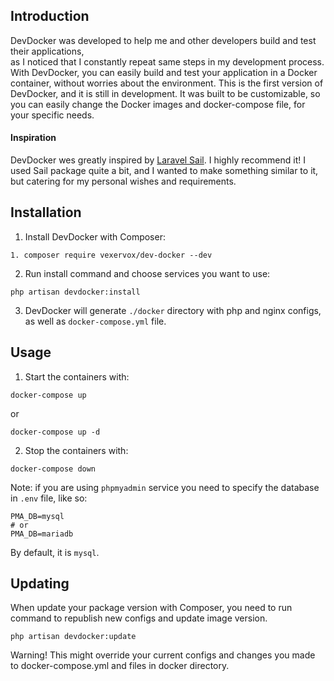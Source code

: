 ## Introduction
DevDocker was developed to help me and other developers build and test their applications,  
as I noticed that I constantly repeat same steps in my development process.
With DevDocker, you can easily build and test your application in a Docker container, 
without worries about the environment.
This is the first version of DevDocker, and it is still in development.
It was built to be customizable, so you can easily change the Docker images and docker-compose file, 
for your specific needs. 

#### Inspiration
DevDocker wes greatly inspired by [Laravel Sail](https://github.com/laravel/sail). I highly recommend it! 
I used Sail package quite a bit, and I wanted to make something similar to it, but catering for my personal wishes and requirements.

## Installation

1. Install DevDocker with Composer:

```
1. composer require vexervox/dev-docker --dev
```


2. Run install command and choose services you want to use:

```
php artisan devdocker:install
```

3. DevDocker will generate `./docker` directory with php and nginx configs, as well as `docker-compose.yml` file.

## Usage

1. Start the containers with:
```
docker-compose up
```
or
```
docker-compose up -d
```

2. Stop the containers with:
```
docker-compose down
```

Note: if you are using `phpmyadmin` service you need to specify the database in `.env` file, like so:
```
PMA_DB=mysql
# or 
PMA_DB=mariadb
```
By default, it is `mysql`.

## Updating

When update your package version with Composer, you need to run command to republish new configs and update image version.

```
php artisan devdocker:update
```

Warning! This might override your current configs and changes you made to docker-compose.yml and files in docker directory.
